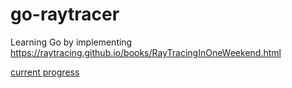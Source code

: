 # go-raytracer
Learning Go by implementing https://raytracing.github.io/books/RayTracingInOneWeekend.html

[current progress](image.png)